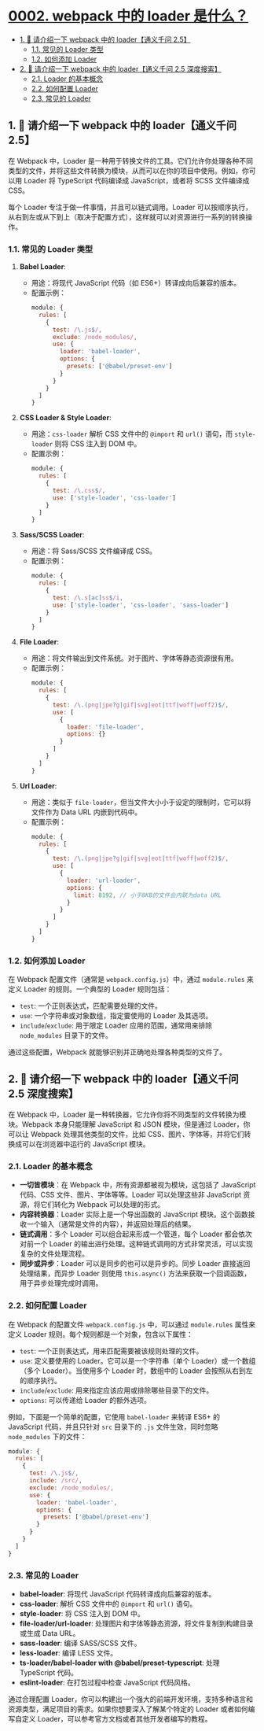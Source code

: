 # [0002. webpack 中的 loader 是什么？](https://github.com/tnotesjs/TNotes.webpack/tree/main/notes/0002.%20webpack%20%E4%B8%AD%E7%9A%84%20loader%20%E6%98%AF%E4%BB%80%E4%B9%88%EF%BC%9F)

<!-- region:toc -->

- [1. 🤖 请介绍一下 webpack 中的 loader【通义千问 2.5】](#1--请介绍一下-webpack-中的-loader通义千问-25)
  - [1.1. 常见的 Loader 类型](#11-常见的-loader-类型)
  - [1.2. 如何添加 Loader](#12-如何添加-loader)
- [2. 🤖 请介绍一下 webpack 中的 loader【通义千问 2.5 深度搜索】](#2--请介绍一下-webpack-中的-loader通义千问-25-深度搜索)
  - [2.1. Loader 的基本概念](#21-loader-的基本概念)
  - [2.2. 如何配置 Loader](#22-如何配置-loader)
  - [2.3. 常见的 Loader](#23-常见的-loader)

<!-- endregion:toc -->

## 1. 🤖 请介绍一下 webpack 中的 loader【通义千问 2.5】

在 Webpack 中，Loader 是一种用于转换文件的工具。它们允许你处理各种不同类型的文件，并将这些文件转换为模块，从而可以在你的项目中使用。例如，你可以用 Loader 将 TypeScript 代码编译成 JavaScript，或者将 SCSS 文件编译成 CSS。

每个 Loader 专注于做一件事情，并且可以链式调用。Loader 可以按顺序执行，从右到左或从下到上（取决于配置方式），这样就可以对资源进行一系列的转换操作。

### 1.1. 常见的 Loader 类型

1. **Babel Loader**:
   - 用途：将现代 JavaScript 代码（如 ES6+）转译成向后兼容的版本。
   - 配置示例：
     ```javascript
     module: {
       rules: [
         {
           test: /\.js$/,
           exclude: /node_modules/,
           use: {
             loader: 'babel-loader',
             options: {
               presets: ['@babel/preset-env']
             }
           }
         }
       ]
     }
     ```

2. **CSS Loader & Style Loader**:
   - 用途：`css-loader` 解析 CSS 文件中的 `@import` 和 `url()` 语句，而 `style-loader` 则将 CSS 注入到 DOM 中。
   - 配置示例：
     ```javascript
     module: {
       rules: [
         {
           test: /\.css$/,
           use: ['style-loader', 'css-loader']
         }
       ]
     }
     ```

3. **Sass/SCSS Loader**:
   - 用途：将 Sass/SCSS 文件编译成 CSS。
   - 配置示例：
     ```javascript
     module: {
       rules: [
         {
           test: /\.s[ac]ss$/i,
           use: ['style-loader', 'css-loader', 'sass-loader']
         }
       ]
     }
     ```

4. **File Loader**:
   - 用途：将文件输出到文件系统。对于图片、字体等静态资源很有用。
   - 配置示例：
     ```javascript
     module: {
       rules: [
         {
           test: /\.(png|jpe?g|gif|svg|eot|ttf|woff|woff2)$/,
           use: [
             {
               loader: 'file-loader',
               options: {}
             }
           ]
         }
       ]
     }
     ```

5. **Url Loader**:
   - 用途：类似于 `file-loader`，但当文件大小小于设定的限制时，它可以将文件作为 Data URL 内嵌到代码中。
   - 配置示例：
     ```javascript
     module: {
       rules: [
         {
           test: /\.(png|jpe?g|gif|svg|eot|ttf|woff|woff2)$/,
           use: [
             {
               loader: 'url-loader',
               options: {
                 limit: 8192, // 小于8KB的文件会内联为data URL
               }
             }
           ]
         }
       ]
     }
     ```

### 1.2. 如何添加 Loader

在 Webpack 配置文件（通常是 `webpack.config.js`）中，通过 `module.rules` 来定义 Loader 的规则。一个典型的 Loader 规则包括：

- `test`: 一个正则表达式，匹配需要处理的文件。
- `use`: 一个字符串或对象数组，指定要使用的 Loader 及其选项。
- `include`/`exclude`: 用于限定 Loader 应用的范围，通常用来排除 `node_modules` 目录下的文件。

通过这些配置，Webpack 就能够识别并正确地处理各种类型的文件了。

## 2. 🤖 请介绍一下 webpack 中的 loader【通义千问 2.5 深度搜索】

在 Webpack 中，Loader 是一种转换器，它允许你将不同类型的文件转换为模块。Webpack 本身只能理解 JavaScript 和 JSON 模块，但是通过 Loader，你可以让 Webpack 处理其他类型的文件，比如 CSS、图片、字体等，并将它们转换成可以在浏览器中运行的 JavaScript 模块。

### 2.1. Loader 的基本概念

- **一切皆模块**：在 Webpack 中，所有资源都被视为模块，这包括了 JavaScript 代码、CSS 文件、图片、字体等等。Loader 可以处理这些非 JavaScript 资源，将它们转化为 Webpack 可以处理的形式。
- **内容转换器**：Loader 实际上是一个导出函数的 JavaScript 模块。这个函数接收一个输入（通常是文件的内容），并返回处理后的结果。
- **链式调用**：多个 Loader 可以组合起来形成一个管道，每个 Loader 都会依次对前一个 Loader 的输出进行处理。这种链式调用的方式非常灵活，可以实现复杂的文件处理流程。
- **同步或异步**：Loader 可以是同步的也可以是异步的。同步 Loader 直接返回处理结果，而异步 Loader 则使用 `this.async()` 方法来获取一个回调函数，用于异步处理完成时调用。

### 2.2. 如何配置 Loader

在 Webpack 的配置文件 `webpack.config.js` 中，可以通过 `module.rules` 属性来定义 Loader 规则。每个规则都是一个对象，包含以下属性：

- `test`: 一个正则表达式，用来匹配需要被该规则处理的文件。
- `use`: 定义要使用的 Loader。它可以是一个字符串（单个 Loader）或一个数组（多个 Loader）。当使用多个 Loader 时，数组中的 Loader 会按照从右到左的顺序执行。
- `include`/`exclude`: 用来指定应该应用或排除哪些目录下的文件。
- `options`: 可以传递给 Loader 的额外选项。

例如，下面是一个简单的配置，它使用 `babel-loader` 来转译 ES6+ 的 JavaScript 代码，并且只针对 `src` 目录下的 `.js` 文件生效，同时忽略 `node_modules` 下的文件：

```javascript
module: {
  rules: [
    {
      test: /\.js$/,
      include: /src/,
      exclude: /node_modules/,
      use: {
        loader: 'babel-loader',
        options: {
          presets: ['@babel/preset-env']
        }
      }
    }
  ]
}
```

### 2.3. 常见的 Loader

- **babel-loader**: 将现代 JavaScript 代码转译成向后兼容的版本。
- **css-loader**: 解析 CSS 文件中的 `@import` 和 `url()` 语句。
- **style-loader**: 将 CSS 注入到 DOM 中。
- **file-loader/url-loader**: 处理图片和字体等静态资源，将文件复制到构建目录或生成 Data URL。
- **sass-loader**: 编译 SASS/SCSS 文件。
- **less-loader**: 编译 LESS 文件。
- **ts-loader/babel-loader with @babel/preset-typescript**: 处理 TypeScript 代码。
- **eslint-loader**: 在打包过程中检查 JavaScript 代码风格。

通过合理配置 Loader，你可以构建出一个强大的前端开发环境，支持多种语言和资源类型，满足项目的需求。如果你想要深入了解某个特定的 Loader 或者如何编写自定义 Loader，可以参考官方文档或者其他开发者编写的教程。
